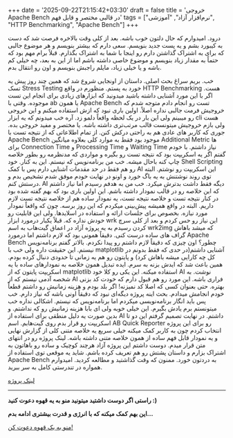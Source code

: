 +++
date = '2025-09-22T21:15:42+03:30'
draft = false
title = 'خروجی Apache Bench در قالبی مختصر و قابل فهم'
tags = ["نرم‌افزار آزاد", "آموزشی", "HTTP Benchmarking", "Apache Bench"]
+++

درود. امیدوارم که حال دلتون خوب باشه. بعد از کلی وقت بالاخره فرصت شد که دست به کیبورد بشم و یه پست جدید بنویسم. سعی دارم که بیشتر بنویسم و هر موضوع جالبی که برای به اشتراک گذاشتن دارم رو اینجا با شما به اشتراک بگذارم. قبلاً برام مهم بود که حتماً به مقدار زیاد بنویسم و موضوع خاصی داشته باشم اما از این به بعد، چه خیلی کم باشه و یا خیلی زیاد، مایلم راجبش بنویسم و اون رو انتقال بدم.

خب. بریم سراغ بحث اصلی. داستان از اونجایی شروع شد که همین چند روز پیش یه تسک Stress Testing خورد به پستم. منظورم در واقع HTTP Benchmarking هست. اگر با این مورد آشنایی داشته باشید میدونید که ابزارهای زیادی برای انجام این تست موجوده. وقتی با ab یا همون Apache Bench تست رو انجام دادم متوجه شدم که خروجیش فرمت جالبی نداره اصلاً‌‌. اولین باری نبود که ازش استفاده میکنم و این خروجی رو میبینم ولی این بار در یک لحظه واقعاً دلمو زد. آره خب میدونم که یه ابزار cli هست ولی بازم خروجیش میتونست قالب مرتب‌تری داشته باشه. یا مختصر و مفید خروجی بده. جوری که کاربر های عادی هم به راحتی درکش کنن. از تمام اطلاعاتی که از نتیجه تست با Apache Bench موجود بود فقط به موارد کلی بعلاوه میانگین Additional Metric ها برای Connection Time و Processing Time و Waiting Time نیاز داشتم. با خودم گفتم اگر یه اسکریپت بود که نتیجه تست رو بگیره و مواردی که مدنظرمه رو بطور خلاصه چاپ کنه باحال میشه. خب من برنامه‌نویس که نیستم. این به کنار. خود Shell Scripting رو هم فقط در حد مقدمات آشنایی دارم پس با کمک AI این اسکریپت رو نوشتم. البته توی روند نوشتنش به یه باگ خورد و اونو در نهایت خودم موفق شدم تشخیص بدم و درستش کنم. AI دیگه فقط داشت بدترش میکرد. خب من به هدفم رسیدم اما نیاز داشتم که این خلاصه رو در قالب نمودار داشته باشم. این اولین باری بود که بهم گفته شده بود در کنار نتیجه تست و خلاصه نتیجه تست، یه نمودار ساده هم از خلاصه نتیجه تست لازم داریم. البته در واقع همیشه پیش‌بینی میکردم که این روز برسه. چون که واقعاً نمودار مورد نیازه. بخصوص برای جلسات ارائه و استفاده در اسلاید‌ها. ولی این قابلیت رو خودش نداره که. قبلاً یکبار درمورد ابزار wrk این نیاز رو حس کردم و بعد از کلی سرچ کردن رسیدم به یه پروژه آزاد در اعماق گیت‌هاب به اسم wrk2img که میشد باهاش گراف های ساده درست کنی. دقیقاً همونی بود که لازم داشتم اما درمورد Apache Bench چطور؟ اون چیزی که دقیقاً لازم داشتم رو پیدا نکردم. بالاتر گفتم برنامه‌نویس نیستم. این حقیقت داره ولی خب با matplotlib آشنایی داشتم(در حدی که فقط بدونم در کل چه کارایی میشه باهاش کرد) و پایتون رو هم یه زمانی تا حدودی دنبال کرده بودم. همین باعث شد که ایدش بزنه به سرم. ایده تبدیل همون خلاصه به نمودار‌های ساده با یه اسکریپت پایتون که از matplotlib استفاده میکنه. این یکی رو کلا خود AI نوشت. به شخصه آدمی نیستم که از AI فراری باشه. این مورد رو هم قبول دارم که خودت کد بزنی بهتره. حتی بعنوان کسی که اصلا کد نمیزنه! اگر بلد بودم و هزینه زمانیش رو داشتم قطعاً خودم انجامش میدادم. بحث اینه پروژه‌ دیگه‌‌ای نبود که دقیقاً اونی باشه که نیاز دارم. خب پس باید انگار برنامه‌نویسی میکردم اما برنامه‌نویس که نیستم. اشکالی نداره خب میتونستم برم یادش بگیرم. این خیلی خوبه ولی ای بابا هزینه زمانیش رو که نداشتم. و بدین صورت یه دلیل منطقی برای استفاده از AI داشتم. در نهایت تصمیم گرفتم این دو تا اسکریپت رو قرار بدم روی گیت‌هابم. اسم AB Quick Reporter رو برای این پروژه انتخاب کردم چون به کاربر کمک میکنه خیلی سریع یه خلاصه متنی کلی از گزارش نهایی و یه نمودار قابل فهم ساده از همون خلاصه متنی داشته باشه. لینک پروژه رو در انتهای متن قرار میدم. دوست داشتم این پروژه آزاد هرچند کوچیک و ساده رو باهاتون به اشتراک بزارم و داستان پشتش رو هم تعریف کرده باشم. شاید یه موقعی توی استفاده از Apache Bench به دردتون خورد. ممنون که وقت گذاشتید و مطالعه کردید. امیدوارم همواره در تندرستی کامل به سر ببرید.



[لینک پروژه](https://github.com/cyberllloner/ab-quick-reporter)



---

**راستی اگر دوست داشتید میتونید منو به یه قهوه دعوت کنید :)**

**این بهم کمک میکنه که با انرژی و قدرت بیشتری ادامه بدم...**

[منو به یک قهوه دعوت کن!](https://coffeebede.com/numblxrd)
